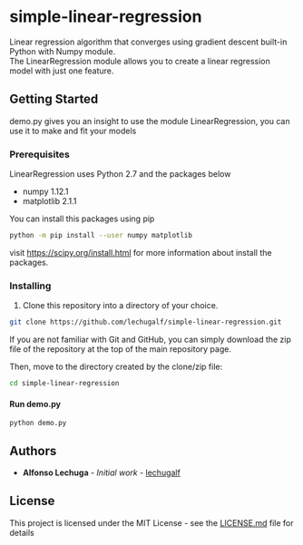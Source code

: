# simple-linear-regression
Linear regression algorithm that converges using gradient descent built-in Python with Numpy module. <br>The LinearRegression module allows you to create a linear regression model with just one feature. 

## Getting Started
demo.py gives you an insight to use the module LinearRegression, you can use it to make and fit your models

### Prerequisites
LinearRegression uses Python 2.7 and the packages below

* numpy 1.12.1
* matplotlib 2.1.1

You can install this packages using pip
```bash
python -m pip install --user numpy matplotlib
```
visit https://scipy.org/install.html for more information about install the packages.

### Installing
1. Clone this repository into a directory of your choice.
```bash
git clone https://github.com/lechugalf/simple-linear-regression.git
```
If you are not familiar with Git and GitHub, you can simply download the zip file of the repository at the top of the main repository page.

Then, move to the directory created by the clone/zip file:

```bash
cd simple-linear-regression
```
#### Run demo.py
```
python demo.py
```
## Authors

* **Alfonso Lechuga** - *Initial work* - [lechugalf](https://github.com/lechugalf)

## License

This project is licensed under the MIT License - see the [LICENSE.md](LICENSE.md) file for details
